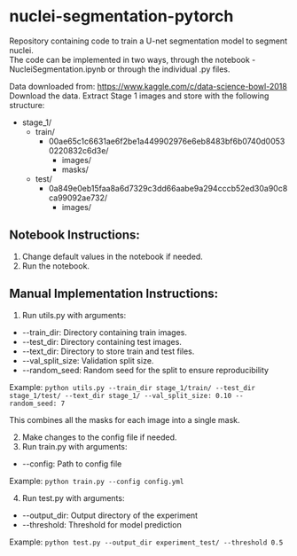 # nuclei-segmentation-pytorch
Repository containing code to train a U-net segmentation model to segment nuclei.<br>
The code can be implemented in two ways, through the notebook - NucleiSegmentation.ipynb or through the individual .py files.


Data downloaded from: https://www.kaggle.com/c/data-science-bowl-2018 <br>
Download the data. Extract Stage 1 images and store with the following structure:
  * stage_1/
    * train/
      * 00ae65c1c6631ae6f2be1a449902976e6eb8483bf6b0740d00530220832c6d3e/
        * images/
        * masks/
    * test/
      * 0a849e0eb15faa8a6d7329c3dd66aabe9a294cccb52ed30a90c8ca99092ae732/
        * images/
        
## Notebook Instructions:
1. Change default values in the notebook if needed.
2. Run the notebook.

## Manual Implementation Instructions:
1. Run utils.py with arguments:
  - --train_dir: Directory containing train images.
  - --test_dir: Directory containing test images.
  - --text_dir: Directory to store train and test files.
  - --val_split_size: Validation split size.
  - --random_seed: Random seed for the split to ensure reproducibility
  
  Example: 
  ```python utils.py --train_dir stage_1/train/ --test_dir stage_1/test/ --text_dir stage_1/ --val_split_size: 0.10 --random_seed: 7```
 
   This combines all the masks for each image into a single mask.

2. Make changes to the config file if needed.<br>
3. Run train.py with arguments:
  - --config: Path to config file
  
  Example: 
  ```python train.py --config config.yml```
  
4. Run test.py with arguments:
  - --output_dir: Output directory of the experiment
  - --threshold: Threshold for model prediction
  
  Example:
  ```python test.py --output_dir experiment_test/ --threshold 0.5```
